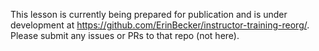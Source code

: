 This lesson is currently being prepared for publication and is under development at https://github.com/ErinBecker/instructor-training-reorg/. Please submit any issues or PRs to that repo (not here).
